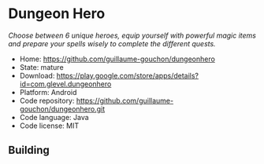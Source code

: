 # Dungeon Hero

_Choose between 6 unique heroes, equip yourself with powerful magic items and prepare your spells wisely to complete the different quests._

- Home: https://github.com/guillaume-gouchon/dungeonhero
- State: mature
- Download: https://play.google.com/store/apps/details?id=com.glevel.dungeonhero
- Platform: Android
- Code repository: https://github.com/guillaume-gouchon/dungeonhero.git
- Code language: Java
- Code license: MIT

## Building

